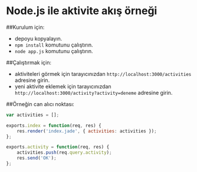 Node.js ile aktivite akış örneği
========

##Kurulum için:
+ depoyu kopyalayın.
+ `npm install` komutunu çalıştırın.
+ `node app.js` komutunu çalıştırın.

##Çalıştırmak için:
+ aktiviteleri görmek için tarayıcınızdan `http://localhost:3000/activities` adresine girin.
+ yeni aktivite eklemek için tarayıcınızdan `http://localhost:3000/activity?activity=deneme` adresine girin.

##Örneğin can alıcı noktası:

```js
var activities = [];

exports.index = function(req, res) {
    res.render('index.jade', { activities: activities });
};

exports.activity = function(req, res) {
    activities.push(req.query.activity);
    res.send('OK');
};
```

